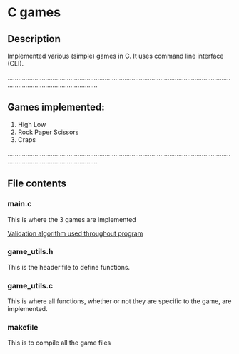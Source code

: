 # C games

## Description
Implemented various (simple) games in C. 
It uses command line interface (CLI). 

..............................................................................................................................................................................
## Games implemented:
1. High Low
2. Rock Paper Scissors
3. Craps

..............................................................................................................................................................................
## File contents
### main.c
This is where the 3 games are implemented

[Validation algorithm used throughout program](https://cboard.cprogramming.com/c-programming/162761-preventing-wrong-input-do-while-isdigit-post1202639.html#post1202639)

### game_utils.h
This is the header file to define functions.

### game_utils.c
This is where all functions, whether or not they are specific to the game, are implemented.

### makefile
This is to compile all the game files
